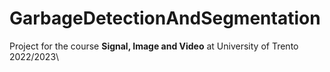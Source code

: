 # GarbageDetectionAndSegmentation
Project for the course **Signal, Image and Video** at University of Trento 2022/2023\

